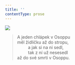 ```yaml
---
title: ''
contentType: prose
---
```


![](../Images/049.jpg)

> A jeden chlápek v Osoppu  
> měl židličku až do stropu,  
>          a jak si na ni sedl,  
>          tak z ní už nesesedl  
> až do své smrti v Osoppu.
